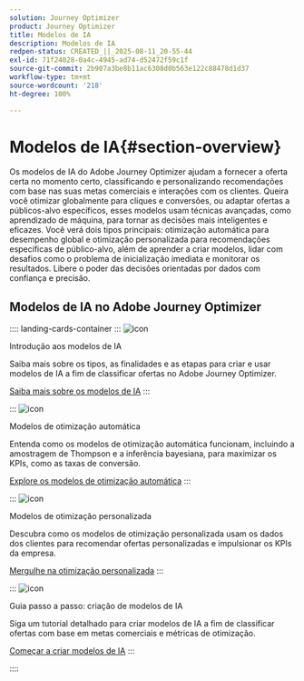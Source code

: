 ```yaml
---
solution: Journey Optimizer
product: Journey Optimizer
title: Modelos de IA
description: Modelos de IA
redpen-status: CREATED_||_2025-08-11_20-55-44
exl-id: 71f24028-0a4c-4945-ad74-d52472f59c1f
source-git-commit: 2b907a3be8b11ac6308d0b563e122c88478d1d37
workflow-type: tm+mt
source-wordcount: '218'
ht-degree: 100%

---
```


# Modelos de IA{#section-overview}

Os modelos de IA do Adobe Journey Optimizer ajudam a fornecer a oferta certa no momento certo, classificando e personalizando recomendações com base nas suas metas comerciais e interações com os clientes. Queira você otimizar globalmente para cliques e conversões, ou adaptar ofertas a públicos-alvo específicos, esses modelos usam técnicas avançadas, como aprendizado de máquina, para tornar as decisões mais inteligentes e eficazes. Você verá dois tipos principais: otimização automática para desempenho global e otimização personalizada para recomendações específicas de público-alvo, além de aprender a criar modelos, lidar com desafios como o problema de inicialização imediata e monitorar os resultados. Libere o poder das decisões orientadas por dados com confiança e precisão.

## Modelos de IA no Adobe Journey Optimizer

:::: landing-cards-container
:::
![icon](https://cdn.experienceleague.adobe.com/icons/book.svg)

Introdução aos modelos de IA

Saiba mais sobre os tipos, as finalidades e as etapas para criar e usar modelos de IA a fim de classificar ofertas no Adobe Journey Optimizer.

[Saiba mais sobre os modelos de IA](../using/experience-decisioning/ranking/ai-models.md)
:::

:::
![icon](https://cdn.experienceleague.adobe.com/icons/chart-line.svg)

Modelos de otimização automática

Entenda como os modelos de otimização automática funcionam, incluindo a amostragem de Thompson e a inferência bayesiana, para maximizar os KPIs, como as taxas de conversão.

[Explore os modelos de otimização automática](../using/experience-decisioning/ranking/auto-optimization-model.md)
:::

:::
![icon](https://cdn.experienceleague.adobe.com/icons/bullseye.svg)

Modelos de otimização personalizada

Descubra como os modelos de otimização personalizada usam os dados dos clientes para recomendar ofertas personalizadas e impulsionar os KPIs da empresa.

[Mergulhe na otimização personalizada](../using/experience-decisioning/ranking/personalized-optimization-model.md)
:::

:::
![icon](https://cdn.experienceleague.adobe.com/icons/circle-play.svg)

Guia passo a passo: criação de modelos de IA

Siga um tutorial detalhado para criar modelos de IA a fim de classificar ofertas com base em metas comerciais e métricas de otimização.

[Começar a criar modelos de IA](../using/experience-decisioning/ranking/create-ai-models.md)
:::

::::
